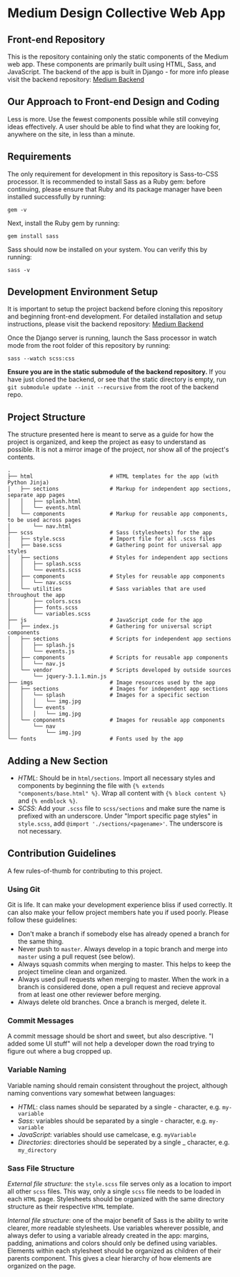 # Medium Design Collective Web App
## Front-end Repository

This is the repository containing only the static components of the Medium web app. These components are primarily built using HTML, Sass, and JavaScript. The backend of the app is built in Django - for more info please visit the backend repository: [Medium Backend](https://github.com/cornell-medium/django-backend)

## Our Approach to Front-end Design and Coding

Less is more. Use the fewest components possible while still conveying ideas effectively. A user should be able to find what they are looking for, anywhere on the site, in less than a minute.

## Requirements

The only requirement for development in this repository is Sass-to-CSS processor. It is recommended to install Sass as a Ruby gem: before continuing, please ensure that Ruby and its package manager have been installed successfully by running:

```
gem -v
```

Next, install the Ruby gem by running:

```
gem install sass
```

Sass should now be installed on your system. You can verify this by running:

```
sass -v
```

## Development Environment Setup

It is important to setup the project backend before cloning this repository and beginning front-end development. For detailed installation and setup instructions, please visit the backend repository: [Medium Backend](https://github.com/cornell-medium/django-backend)

Once the Django server is running, launch the Sass processor in watch mode from the root folder of this repository by running:

```
sass --watch scss:css
```

**Ensure you are in the static submodule of the backend repository.** If you have just cloned the backend, or see that the static directory is empty, run `git submodule update --init --recursive` from the root of the backend repo.

## Project Structure

The structure presented here is meant to serve as a guide for how the project is organized, and keep the project as easy to understand as possible. It is not a mirror image of the project, nor show all of the project's contents.

```
.
├── html                        # HTML templates for the app (with Python Jinja)
│   ├── sections                # Markup for independent app sections, separate app pages
│   │   ├── splash.html
│   │   └── events.html
│   └── components              # Markup for reusable app components, to be used across pages
│       └── nav.html
├── scss                        # Sass (stylesheets) for the app
|   ├── style.scss              # Import file for all .scss files
│   ├── base.scss               # Gathering point for universal app styles
│   ├── sections                # Styles for independent app sections
│   │   ├── splash.scss
│   │   └── events.scss
│   ├── components              # Styles for reusable app components
│   │   └── nav.scss
│   └── utilities               # Sass variables that are used throughout the app
│       ├── colors.scss
│       ├── fonts.scss
│       └── variables.scss
├── js                          # JavaScript code for the app
│   ├── index.js                # Gathering for universal script components
│   ├── sections                # Scripts for independent app sections
│   │   ├── splash.js
│   │   └── events.js
│   ├── components              # Scripts for reusable app components
│   │   └── nav.js
│   └── vendor                  # Scripts developed by outside sources
│       └── jquery-3.1.1.min.js
├── imgs                        # Image resources used by the app
│   ├── sections                # Images for independent app sections
│   │   └── splash              # Images for a specific section
│   │   │   └── img.jpg
│   │   └── events
│   │   │   └── img.jpg
│   └── components              # Images for reusable app components
│       └── nav
│           └── img.jpg
└── fonts                       # Fonts used by the app
```

## Adding a New Section

* _HTML_: Should be in `html/sections`. Import all necessary styles and components by beginning the file with `{% extends "components/base.html" %}`. Wrap all content with `{% block content %}` and `{% endblock %}`.
* _SCSS_: Add your `.scss` file to `scss/sections` and make sure the name is prefixed with an underscore. Under "Import specific page styles" in `style.scss`, add `@import './sections/<pagename>'`. The underscore is not necessary.

## Contribution Guidelines

A few rules-of-thumb for contributing to this project.

### Using Git

Git is life. It can make your development experience bliss if used correctly. It can also make your fellow project members hate you if used poorly. Please follow these guidelines:

* Don't make a branch if somebody else has already opened a branch for the same thing.
* Never push to `master`. Always develop in a topic branch and merge into `master` using a pull request (see below).
* Always squash commits when merging to master. This helps to keep the project timeline clean and organized.
* Always used pull requests when merging to master. When the work in a branch is considered done, open a pull request and recieve approval from at least one other reviewer before merging.
* Always delete old branches. Once a branch is merged, delete it.

### Commit Messages

A commit message should be short and sweet, but also descriptive. "I added some UI stuff" will not help a developer down the road trying to figure out where a bug cropped up.

### Variable Naming

Variable naming should remain consistent throughout the project, although naming conventions vary somewhat between languages:

* _HTML_: class names should be separated by a single - character, e.g. `my-variable`
* _Sass_: variables should be separated by a single - character, e.g. `my-variable`
* _JavaScript_: variables should use camelcase, e.g. `myVariable`
* _Directories_: directories should be seperated by a single _ character, e.g. `my_directory`

### Sass File Structure

_External file structure_: the `style.scss` file serves only as a location to import all other `scss` files. This way, only a single `scss` file needs to be loaded in each `HTML` page. Stylesheets should be organized with the same directory structure as their respective `HTML` template.

_Internal file structure_: one of the major benefit of Sass is the ability to write clearer, more readable stylesheets. Use variables wherever possible, and always defer to using a variable already created in the app: margins, padding, animations and colors should only be defined using variables. Elements within each stylesheet should be organized as children of their parents component. This gives a clear hierarchy of how elements are organized on the page.
